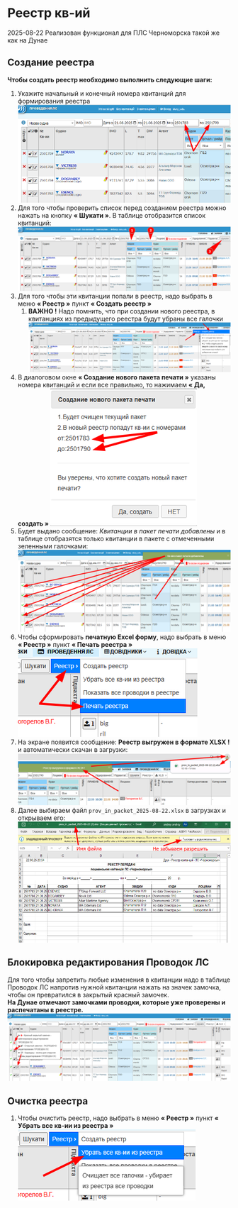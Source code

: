 # Реестр кв-ий
<span class="quick-highlight date">2025-08-22</span> Реализован функционал для ПЛС Черноморска такой же как на Дунае

## Создание реестра
**Чтобы создать реестр необходимо выполнить следующие шаги:**
1. Укажите начальный и конечный номера квитанций для формирования реестра
    ![alt text](images/reestr_001.png)
2. Для того чтобы проверить список перед созданием реестра можно нажать на кнопку **« Шукати »**. В таблице отобразится список квитанций:
    ![alt text](images/reestr_002.png)
3. Для того чтобы эти квитанции попали в реестр, надо выбрать в меню **« Реестр »** пункт **« Создать реестр »**
   1. **ВАЖНО !** Надо помнить, что при создании нового реестра, в квитанциях из предыдущего реестра будут убраны все галочки
    ![alt text](images/reestr_003.png)
4. В диалоговом окне **« Создание нового пакета печати »** указаны номера квитанций и если все правильно, то нажимаем **« Да, создать »**
    ![alt text](images/reestr_004.png)
5. Будет выдано сообщение: *Квитанции в пакет печати добавлены* и в таблице отобразятся только квитанции в пакете с отмеченными зеленными галочками:
    ![alt text](images/reestr_005.png)
6. Чтобы сформировать **печатную Excel форму**, надо выбрать в меню **« Реестр »** пункт **« Печать реестра »**
    ![alt text](images/reestr_006.png)
7. На экране появится сообщение: **Реестр выгружен в формате XLSX !** и автоматически скачан в загрузки:
    ![alt text](images/reestr_007.png)
8. Далее выбираем файл `prov_in_packet_2025-08-22.xlsx` в загрузках и открываем его:
    ![alt text](images/reestr_008.png) 

## Блокировка редактирования Проводок ЛС
Для того чтобы запретить любые изменения в квитанции надо в таблице Проводок ЛС напротив нужной квитанции нажать на значек замочка, чтобы он превратился в закрытый красный замочек.  
**На Дунае отмечают замочками проводки, которые уже проверены и распечатаны в реестре.**
![alt text](images/reestr_010.png)

## Очистка реестра
1. Чтобы очистить реестр, надо выбрать в меню **« Реестр »** пункт **« Убрать все кв-ии из реестра »**
    ![alt text](images/reestr_009.png)